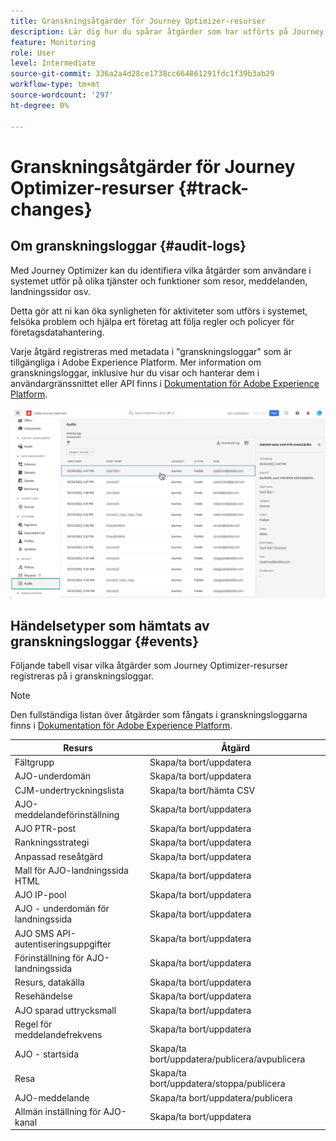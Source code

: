 ```yaml
---
title: Granskningsåtgärder för Journey Optimizer-resurser
description: Lär dig hur du spårar åtgärder som har utförts på Journey Optimizer-resurser.
feature: Monitoring
role: User
level: Intermediate
source-git-commit: 336a2a4d28ce1738cc664861291fdc1f39b3ab29
workflow-type: tm+mt
source-wordcount: '297'
ht-degree: 0%

---
```


# Granskningsåtgärder för Journey Optimizer-resurser {#track-changes}

## Om granskningsloggar {#audit-logs}

Med Journey Optimizer kan du identifiera vilka åtgärder som användare i systemet utför på olika tjänster och funktioner som resor, meddelanden, landningssidor osv.

Detta gör att ni kan öka synligheten för aktiviteter som utförs i systemet, felsöka problem och hjälpa ert företag att följa regler och policyer för företagsdatahantering.

Varje åtgärd registreras med metadata i &quot;granskningsloggar&quot; som är tillgängliga i Adobe Experience Platform. Mer information om granskningsloggar, inklusive hur du visar och hanterar dem i användargränssnittet eller API finns i [Dokumentation för Adobe Experience Platform](https://experienceleague.adobe.com/docs/experience-platform/landing/governance-privacy-security/audit-logs/overview.html).

![](assets/audit-logs.png)

## Händelsetyper som hämtats av granskningsloggar {#events}

Följande tabell visar vilka åtgärder som Journey Optimizer-resurser registreras på i granskningsloggar.

>[!NOTE]
>
>Den fullständiga listan över åtgärder som fångats i granskningsloggarna finns i [Dokumentation för Adobe Experience Platform](https://experienceleague.adobe.com/docs/experience-platform/landing/governance-privacy-security/audit-logs/overview.html#category).

| Resurs | Åtgärd |
|-----------|------------------|
| Fältgrupp | Skapa/ta bort/uppdatera |
| AJO-underdomän | Skapa/ta bort/uppdatera |
| CJM-undertryckningslista | Skapa/ta bort/hämta CSV |
| AJO-meddelandeförinställning | Skapa/ta bort/uppdatera |
| AJO PTR-post | Skapa/ta bort/uppdatera |
| Rankningsstrategi | Skapa/ta bort/uppdatera |
| Anpassad reseåtgärd | Skapa/ta bort/uppdatera |
| Mall för AJO-landningssida HTML | Skapa/ta bort/uppdatera |
| AJO IP-pool | Skapa/ta bort/uppdatera |
| AJO - underdomän för landningssida | Skapa/ta bort/uppdatera |
| AJO SMS API-autentiseringsuppgifter | Skapa/ta bort/uppdatera |
| Förinställning för AJO-landningssida | Skapa/ta bort/uppdatera |
| Resurs, datakälla | Skapa/ta bort/uppdatera |
| Resehändelse | Skapa/ta bort/uppdatera |
| AJO sparad uttrycksmall | Skapa/ta bort/uppdatera |
| Regel för meddelandefrekvens | Skapa/ta bort/uppdatera |
| AJO - startsida | Skapa/ta bort/uppdatera/publicera/avpublicera |
| Resa | Skapa/ta bort/uppdatera/stoppa/publicera |
| AJO-meddelande | Skapa/ta bort/uppdatera/publicera |
| Allmän inställning för AJO-kanal | Skapa/ta bort/uppdatera |

